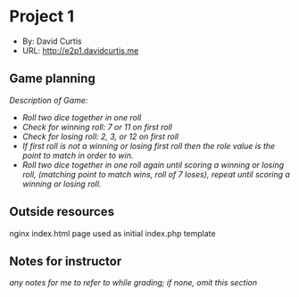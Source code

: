 # Project 1
+ By: David Curtis
+ URL: <http://e2p1.davidcurtis.me>

## Game planning
_Description of Game:_
+ _Roll two dice together in one roll_
+ _Check for winning roll:  7 or 11 on first roll_
+ _Check for losing roll:  2, 3, or 12 on first roll_
+ _If first roll is not a winning or losing first roll then the role value is the point to match in order to win._
+ _Roll two dice together in one roll again until scoring a winning or losing roll, (matching point to match wins, roll of 7 loses), repeat until scoring a winning or losing roll._




## Outside resources
nginx index.html page used as initial index.php template

## Notes for instructor
*any notes for me to refer to while grading; if none, omit this section*